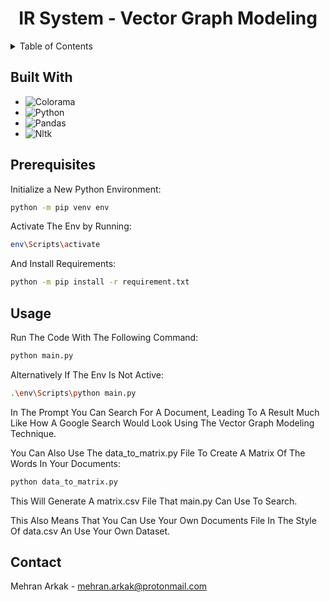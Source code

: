 <!-- PROJECT LOGO -->
<h1 align="center">IR System - Vector Graph Modeling</h1>

<!-- TABLE OF CONTENTS -->
<details>
  <summary>Table of Contents</summary>
  <ol>
    <li><a href="#built-with">Built With</a></li>
    <li><a href="#prerequisites">Prerequisites</a></li>
    <li><a href="#usage">Usage</a></li>
    <li><a href="#contact">Contact</a></li>
  </ol>
</details>

## Built With

* ![Colorama][Colorama]
* ![Python][Python]
* ![Pandas][Pandas]
* ![Nltk][Nltk]

<!-- GETTING STARTED -->
## Prerequisites

Initialize a New Python Environment:
```sh
python -m pip venv env
```

Activate The Env by Running:
```sh
env\Scripts\activate
```

And Install Requirements:
```sh
python -m pip install -r requirement.txt
```

<!-- USAGE EXAMPLES -->
## Usage

Run The Code With The Following Command:
```sh
python main.py
```

Alternatively If The Env Is Not Active:
```sh
.\env\Scripts\python main.py
```

In The Prompt You Can Search For A Document, Leading To A Result Much Like How A Google Search Would Look Using The Vector Graph Modeling Technique.

You Can Also Use The data_to_matrix.py File To Create A Matrix Of The Words In Your Documents:
```sh
python data_to_matrix.py
```

This Will Generate A matrix.csv File That main.py Can Use To Search.

This Also Means That You Can Use Your Own Documents File In The Style Of data.csv An Use Your Own Dataset.

<!-- CONTACT -->
## Contact
Mehran Arkak - mehran.arkak@protonmail.com

[Colorama]: https://img.shields.io/badge/Colorama--Learn-EEEEEE?style=for-the-badge&logo=python
[Python]: https://img.shields.io/badge/Python-EEEEEE?style=for-the-badge&logo=python
[Pandas]: https://img.shields.io/badge/Pandas-EEEEEE?style=for-the-badge&logo=python
[Nltk]: https://img.shields.io/badge/Nltk-EEEEEE?style=for-the-badge&logo=python
